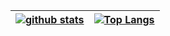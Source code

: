 | <a href="https://github.com/anuraghazra/github-readme-stats"><img alt="github stats" decoding="sync" align="center" src="https://github-readme-stats-minooo1.vercel.app/api?username=Minooo1&theme=merko&show_icons=true&include_all_commits=true" /></a> | <a href="https://github.com/anuraghazra/github-readme-stats"><img alt="Top Langs" align="center" src="https://github-readme-stats-six-tan-76.vercel.app/api/top-langs/?username=Minooo1&layout=compact&hide_border=true&theme=merko" /></a> |
| ------------- | ------------- |
